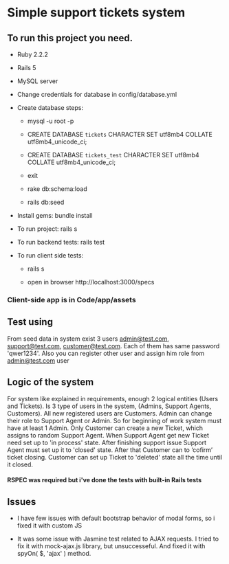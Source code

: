 # Simple support tickets system

## To run this project you need.

  * Ruby 2.2.2

  * Rails 5

  * MySQL server
  
  * Change credentials for database in config/database.yml
  
  * Create database steps:
    
    * mysql -u root -p
    
    * CREATE DATABASE `tickets` CHARACTER SET utf8mb4 COLLATE utf8mb4_unicode_ci;
    
    * CREATE DATABASE `tickets_test` CHARACTER SET utf8mb4 COLLATE utf8mb4_unicode_ci;
    
    * exit

    * rake db:schema:load
  
    * rails db:seed
  
  * Install gems: bundle install

  * To run project: rails s

  * To run backend tests: rails test
  
  * To run client side tests:
  
    * rails s
   
    * open in browser http://localhost:3000/specs
    
### Client-side app is in Code/app/assets    
    
## Test using
  
  From seed data in system exist 3 users admin@test.com, support@test.com, customer@test.com. Each of them has same password 'qwer1234'. Also you can register other user and assign him role from admin@test.com user
  
## Logic of the system   

  For system like explained in requirements, enough 2 logical entities (Users and Tickets).
  Is 3 type of users in the system, (Admins, Support Agents, Customers).
  All new registered users are Customers. Admin can change their role to Support Agent or Admin.
  So for beginning of work system must have at least 1 Admin.
  Only Customer can create a new Ticket, which assigns to random Support Agent.
  When Support Agent get new Ticket need set up to 'in process' state. 
  After finishing support issue Support Agent must set up it to 'closed' state.
  After that Customer can to ‘cofirm’ ticket closing. 
  Customer can set up Ticket to 'deleted' state all the time until it closed.

#### RSPEC was required but i've done the tests with built-in Rails tests

## Issues 

  * I have few issues with default bootstrap behavior of modal forms, so i fixed it with custom JS
  
  * It was some issue with Jasmine test related to AJAX requests. I tried to fix it with mock-ajax.js library, but unsuccesseful. And fixed it with spyOn( $, 'ajax' ) method.



